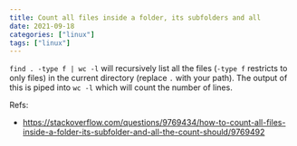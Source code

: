 ```yaml
---
title: Count all files inside a folder, its subfolders and all
date: 2021-09-18
categories: ["linux"]
tags: ["linux"]
---
```


`find . -type f | wc -l` will recursively list all the files (`-type f` restricts to only files) in the current directory (replace `.` with your path). The output of this is piped into `wc -l` which will count the number of lines.

Refs:

- https://stackoverflow.com/questions/9769434/how-to-count-all-files-inside-a-folder-its-subfolder-and-all-the-count-should/9769492
